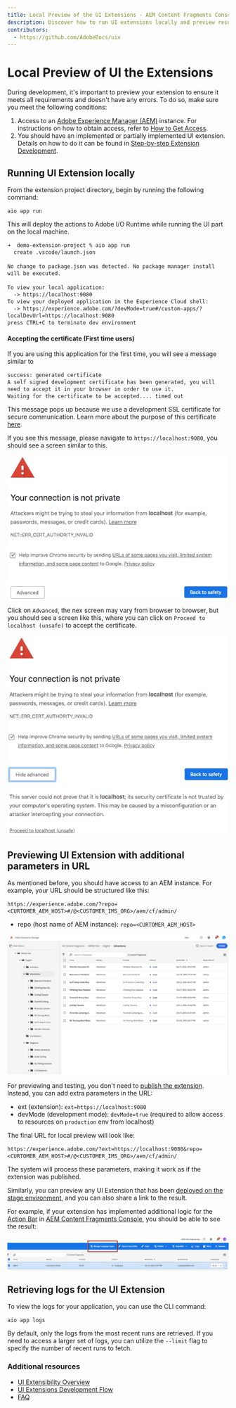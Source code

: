 ```yaml
---
title: Local Preview of the UI Extensions - AEM Content Fragments Console Extensibility
description: Discover how to run UI extensions locally and preview result during development.
contributors:
  - https://github.com/AdobeDocs/uix
---
```

#  Local Preview of UI the Extensions

During development, it's important to preview your extension to ensure it meets all requirements and doesn't have any errors. To do so, make sure you meet the following conditions:

1. Access to an [Adobe Experience Manager (AEM)](https://experienceleague.adobe.com/docs/experience-manager.html) instance. For instructions on how to obtain access, refer to [How to Get Access](../get-access).
2. You should have an implemented or partially implemented UI extension. Details on how to do it can be found in [Step-by-step Extension Development](../../services/aem-cf-console-admin/extension-development).

## Running UI Extension locally

From the extension project directory, begin by running the following command:

```shell
aio app run
```

This will deploy the actions to Adobe I/O Runtime while running the UI part on the local machine.

```shell
➜  demo-extension-project % aio app run
  create .vscode/launch.json

No change to package.json was detected. No package manager install will be executed.

To view your local application:
  -> https://localhost:9080
To view your deployed application in the Experience Cloud shell:
  -> https://experience.adobe.com/?devMode=true#/custom-apps/?localDevUrl=https://localhost:9080
press CTRL+C to terminate dev environment
```

#### Accepting the certificate (First time users)

If you are using this application for the first time, you will see a message similar to

```shell
success: generated certificate
A self signed development certificate has been generated, you will need to accept it in your browser in order to use it.
Waiting for the certificate to be accepted.... timed out
```

This message pops up because we use a development SSL certificate for secure communication. Learn more about the purpose of this certificate [here](https://letsencrypt.org/docs/certificates-for-localhost/).

If you see this message, please navigate to `https://localhost:9080`, you should see a screen similar to this.

![Certification](../../services/aem-cf-console-admin/extension-development/cert-1.png)

Click on `Advanced`, the nex screen may vary from browser to browser, but you should see a screen like this, where you can click on `Proceed to localhost (unsafe)` to accept the certificate.

![Certification](../../services/aem-cf-console-admin/extension-development/cert-2.png)

## Previewing UI Extension with additional parameters in URL

As mentioned before, you should have access to an AEM instance. For example, your URL should be structured like this:

```termminal
https://experience.adobe.com/?repo=<CURTOMER_AEM_HOST>#/@<CUSTOMER_IMS_ORG>/aem/cf/admin/
```

- repo (host name of AEM instance): `repo=<CURTOMER_AEM_HOST>`

![Contents Fragment Console](../../services/aem-cf-console-admin/cfc-console-overview.png)

For previewing and testing, you don't need to [publish the extension](../publication). Instead, you can add extra parameters in the URL:

- ext (extension): `ext=https://localhost:9080`
- devMode (development mode): `devMode=true` (required to allow access to resources on `production` env from localhost)

The final URL for local preview will look like:

```terminal
https://experience.adobe.com/?ext=https://localhost:9080&repo=<CURTOMER_AEM_HOST>#/@<CUSTOMER_IMS_ORG>/aem/cf/admin/
```

The system will process these parameters, making it work as if the extension was published.

<InlineAlert variant="info" slots="text" />

Similarly, you can preview any UI Extension that has been [deployed on the stage environment](../../services/aem-cf-console-admin/extension-development/#run-on-stage), and you can also share a link to the result.

For example, if your extension has implemented additional logic for the [Action Bar](../../services/aem-cf-console-admin/api/#action-bar) in [AEM Content Fragments Console](../../services/aem-cf-console-admin), you should be able to see the result:

![New functionality in AEM admin panel](../development-flow/publishing-2.png)

## Retrieving logs for the UI Extension

To view the logs for your application, you can use the CLI command:

```terminal
aio app logs
```

By default, only the logs from the most recent runs are retrieved. If you need to access a larger set of logs, you can utilize the `--limit` flag to specify the number of recent runs to fetch.

### Additional resources

- [UI Extensibility Overview](../../)
- [UI Extensions Development Flow](../../guides/development-flow)
- [FAQ](../../overview/faq/)
